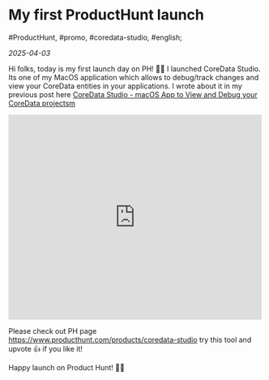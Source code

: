 # My first ProductHunt launch

#ProductHunt, #promo, #coredata-studio, #english;

_2025-04-03_

Hi folks, today is my first launch day on PH! ✌🏼
I launched CoreData Studio. Its one of my MacOS application which allows to debug/track changes and view your CoreData entities in your applications. I wrote about it in my previous post here [CoreData Studio - macOS App to View and Debug your CoreData projectsm](/posts/coredata-studio-macos-app-to-view-and-debug-your-coredata-projects/)

<iframe style="border: none;" src="https://cards.producthunt.com/cards/products/848457" width="500" height="405" frameborder="0" scrolling="no" allowfullscreen></iframe>

Please check out PH page https://www.producthunt.com/products/coredata-studio try this tool and upvote 👍 if you like it! 

Happy launch on Product Hunt! ✌🏼
